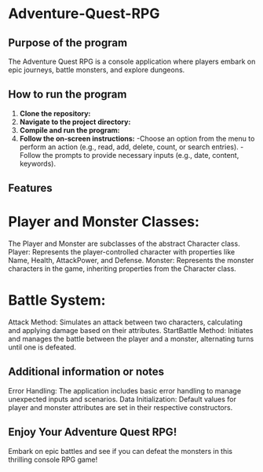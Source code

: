 # Adventure-Quest-RPG

## Purpose of the program
The Adventure Quest RPG is a console application where players embark on epic journeys, battle monsters, and explore dungeons.




## How to run the program
1. **Clone the repository:**
2. **Navigate to the project directory:**
3. **Compile and run the program:**
4. **Follow the on-screen instructions:**
-Choose an option from the menu to perform an action (e.g., read, add, delete, count, or search entries).
-Follow the prompts to provide necessary inputs (e.g., date, content, keywords).

## Features

# Player and Monster Classes:

The Player and Monster are subclasses of the abstract Character class.
Player: Represents the player-controlled character with properties like Name, Health, AttackPower, and Defense.
Monster: Represents the monster characters in the game, inheriting properties from the Character class.

# Battle System:

Attack Method: Simulates an attack between two characters, calculating and applying damage based on their attributes.
StartBattle Method: Initiates and manages the battle between the player and a monster, alternating turns until one is defeated.

## Additional information or notes
Error Handling: The application includes basic error handling to manage unexpected inputs and scenarios.
Data Initialization: Default values for player and monster attributes are set in their respective constructors.

## Enjoy Your Adventure Quest RPG!
Embark on epic battles and see if you can defeat the monsters in this thrilling console RPG game!



